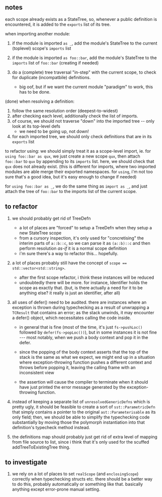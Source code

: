 ## notes

each scope already exists as a StateTree, so, whenever a public definition is encountered, it is added to the
`exports` list of its tree.

when importing another module:
1. if the module is imported `as _`, add the module's StateTree to the current (toplevel) scope's `imports` list
2. if the module is imported `as foo::bar`, add the module's StateTree to the `imports` list of `foo::bar` (creating if needed)

3. do a (complete) tree traversal "in-step" with the current scope, to check for duplicate (incompatbile) definitions.
	- big oof, but if we want the current module "paradigm" to work, this has to be done.

(done) when resolving a definition:
1. follow the same resolution order (deepest-to-widest)
2. after checking each level, additionally check the list of imports.
3. of course, we should not traverse "down" into the imported tree -- only look at its top-level defs
	- we need to be going up, not down!
4. for each imported tree, we should only check definitions that are in its `exports` list

to refactor using:
we should simply treat it as a scope-level import, ie. for `using foo::bar as qux`, we just create a new scope
`qux`, then attach `foo::bar` to `qux` by appending to its `imports` list. here, we should check that `qux` does
not already exist.
(this is different for imports, where two imported modules are able merge their exported namespaces. for `using`,
i'm not too sure that's a good idea, but it's easy enough to change if needed)

for `using foo::bar as _`, we do the same thing as `import as _`, and just attach the tree of `foo::bar` to
the imports list of the current scope.



## to refactor

1. we should probably get rid of TreeDefn
	- a lot of places are "forced" to setup a TreeDefn when they setup a new StateTree scope
	- from a cursory inspection, it's only used for "concretising" the interim parts of `a::b::c`, so we
		can parse it as `(a::b)::c` and then perform resolution *as-if* it is a normal scope definition
	- i'm sure there's a way to refactor this... hopefully.

2. a lot of places probably still have the concept of `scope == std::vector<std::string>`.
	- after the first scope refactor, i think these instances will be reduced
	- undoubtedly there will be more. for instance, Identifier holds the scope as exactly that.
		(but, is there actually a need for it to be anything else? it really is just an identifier, after all)

3. all uses of defer() need to be audited. there are instances where an exception is thrown during typechecking
	as a result of unwrapping a `TCResult` that contains an error; as the stack unwinds, it may encounter a
	defer() object, which necessitates calling the code inside.

	- in general that is fine (most of the time, it's just `fs->pushLoc()` followed by `defer(fs->popLoc())`),
		but in some instances it is not fine --- most notably, when we push a body context and pop it in the defer.

	- since the popping of the body context asserts that the top of the stack is the same as what we expect, we might
		end up in a situation where exception-throwing function pushes a different context and throws before popping it,
		leaving the calling frame with an inconsistent view

	- the assertion will cause the compiler to terminate when it should have just printed the error message generated
		by the exception-throwing function.

4. instead of keeping a separate list of `unresolvedGenericDefns` which is pretty ugly, it should be feasible to create
	a sort of `sst::ParametricDefn` that simply contains a pointer to the original `ast::Parameterisable` as its only
	field; then, we should be able to simplify the typechecking code substantially by moving those the polymorph
	instantiation into that definition's typecheck method instead.

5. the definitions map should probably just get rid of extra level of mapping from file source to list, since i think
	that it's only used for the scuffed addTreeToExistingTree thing.



## to investigate

1. we rely on a lot of places to set `realScope` (and `enclosingScope`) correctly when typechecking structs etc. there should
	be a better way to do this, probably automatically or something like that. basically anything except error-prone manual setting.
